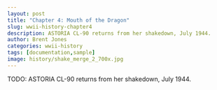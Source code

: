 ```yaml
---
layout: post
title: "Chapter 4: Mouth of the Dragon"
slug: wwii-history-chapter4
description: ASTORIA CL-90 returns from her shakedown, July 1944.
author: Brent Jones
categories: wwii-history
tags: [documentation,sample]
image: history/shake_merge_2_700x.jpg
---
```


TODO: ASTORIA CL-90 returns from her shakedown, July 1944.